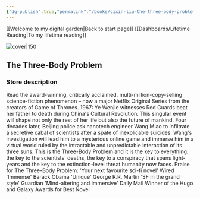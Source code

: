 ```yaml
---
{"dg-publish":true,"permalink":"/books/cixin-liu-the-three-body-problem/","title":"\"The Three-Body Problem\""}
---
```


[[Welcome to my digital garden\|Back to start page]]
[[Dashboards/Lifetime Reading\|To my lifetime reading]]



![cover|150](http://books.google.com/books/content?id=Z7GfEAAAQBAJ&printsec=frontcover&img=1&zoom=1&edge=curl&source=gbs_api)

## The Three-Body Problem

### Store description

Read the award-winning, critically acclaimed, multi-million-copy-selling science-fiction phenomenon – now a major Netflix Original Series from the creators of Game of Thrones. 1967: Ye Wenjie witnesses Red Guards beat her father to death during China's Cultural Revolution. This singular event will shape not only the rest of her life but also the future of mankind. Four decades later, Beijing police ask nanotech engineer Wang Miao to infiltrate a secretive cabal of scientists after a spate of inexplicable suicides. Wang's investigation will lead him to a mysterious online game and immerse him in a virtual world ruled by the intractable and unpredictable interaction of its three suns. This is the Three-Body Problem and it is the key to everything: the key to the scientists' deaths, the key to a conspiracy that spans light-years and the key to the extinction-level threat humanity now faces. Praise for The Three-Body Problem: 'Your next favourite sci-fi novel' Wired 'Immense' Barack Obama 'Unique' George R.R. Martin 'SF in the grand style' Guardian 'Mind-altering and immersive' Daily Mail Winner of the Hugo and Galaxy Awards for Best Novel


```